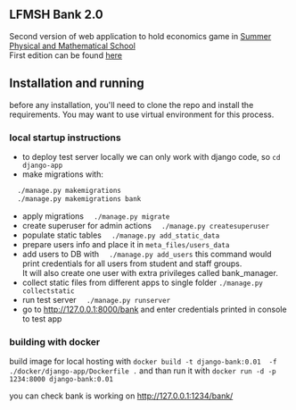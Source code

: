 ## LFMSH Bank 2.0
Second version of web application to hold economics game in [Summer Physical and Mathematical School](http://lfmsh.ru/)  
First edition can be found [here](https://github.com/insolia/lfmsh_bank)  

## Installation and running

before any installation, you'll  need  to clone the repo and  install  the requirements.
You  may want to use virtual environment for this process.

###  local startup  instructions

- to deploy test server locally we can only work with django code, so `cd django-app`
- make migrations with:
```bash
  ./manage.py makemigrations
  ./manage.py makemigrations bank
``` 
- apply migrations `  ./manage.py migrate`
- create superuser for admin actions `  ./manage.py createsuperuser`
- populate static tables `  ./manage.py add_static_data`
- prepare users info  and place it in `meta_files/users_data`
- add users  to DB with `  ./manage.py add_users`
this command would print credentials for all users from student and staff  groups.  
It will also create one user with extra privileges called bank_manager. 
- collect static files from different apps to single folder `./manage.py collectstatic`
- run test server  `  ./manage.py runserver`
-  go to  <http://127.0.0.1:8000/bank>  and enter credentials printed in console to test app

### building with docker

build image for local hosting with
`
docker build -t django-bank:0.01  -f ./docker/django-app/Dockerfile .
`
and than run it with 
`docker run -d -p 1234:8000 django-bank:0.01`

you can check bank is working on <http://127.0.0.1:1234/bank/>